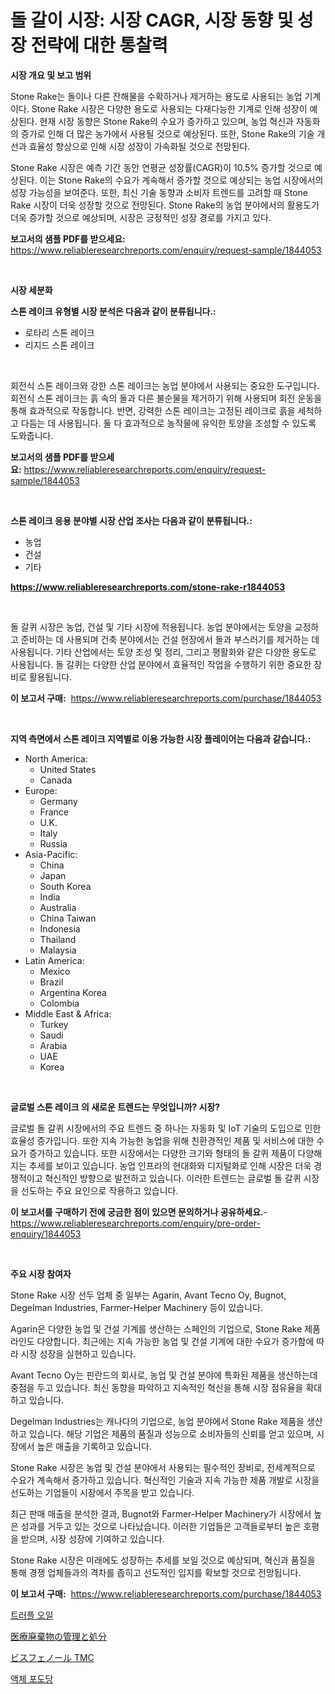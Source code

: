 <p><h1>돌 갈이 시장: 시장 CAGR, 시장 동향 및 성장 전략에 대한 통찰력</h1></p><p><strong>시장 개요 및 보고 범위</strong></p>
<p><p>Stone Rake는 돌이나 다른 잔해물을 수확하거나 제거하는 용도로 사용되는 농업 기계이다. Stone Rake 시장은 다양한 용도로 사용되는 다재다능한 기계로 인해 성장이 예상된다. 현재 시장 동향은 Stone Rake의 수요가 증가하고 있으며, 농업 혁신과 자동화의 증가로 인해 더 많은 농가에서 사용될 것으로 예상된다. 또한, Stone Rake의 기술 개선과 효율성 향상으로 인해 시장 성장이 가속화될 것으로 전망된다.</p><p>Stone Rake 시장은 예측 기간 동안 연평균 성장률(CAGR)이 10.5% 증가할 것으로 예상된다. 이는 Stone Rake의 수요가 계속해서 증가할 것으로 예상되는 농업 시장에서의 성장 가능성을 보여준다. 또한, 최신 기술 동향과 소비자 트렌드를 고려할 때 Stone Rake 시장이 더욱 성장할 것으로 전망된다. Stone Rake의 농업 분야에서의 활용도가 더욱 증가할 것으로 예상되며, 시장은 긍정적인 성장 경로를 가지고 있다.</p></p>
<p><strong>보고서의 샘플 PDF를 받으세요:</strong> <a href="https://www.reliableresearchreports.com/enquiry/request-sample/1844053">https://www.reliableresearchreports.com/enquiry/request-sample/1844053</a></p>
<p>&nbsp;</p>
<p><strong>시장 세분화</strong></p>
<p><strong>스톤 레이크 유형별 시장 분석은 다음과 같이 분류됩니다.:</strong></p>
<p><ul><li>로타리 스톤 레이크</li><li>리지드 스톤 레이크</li></ul></p>
<p>&nbsp;</p>
<p><p>회전식 스톤 레이크와 강한 스톤 레이크는 농업 분야에서 사용되는 중요한 도구입니다. 회전식 스톤 레이크는 흙 속의 돌과 다른 불순물을 제거하기 위해 사용되며 회전 운동을 통해 효과적으로 작동합니다. 반면, 강력한 스톤 레이크는 고정된 레이크로 흙을 세척하고 다듬는 데 사용됩니다. 둘 다 효과적으로 농작물에 유익한 토양을 조성할 수 있도록 도와줍니다.</p></p>
<p><strong>보고서의 샘플 PDF를 받으세요:</strong>&nbsp;<a href="https://www.reliableresearchreports.com/enquiry/request-sample/1844053">https://www.reliableresearchreports.com/enquiry/request-sample/1844053</a></p>
<p>&nbsp;</p>
<p><strong> 스톤 레이크 응용 분야별 시장 산업 조사는 다음과 같이 분류됩니다.:</strong></p>
<p><ul><li>농업</li><li>건설</li><li>기타</li></ul></p>
<p><strong><a href="https://www.reliableresearchreports.com/stone-rake-r1844053">https://www.reliableresearchreports.com/stone-rake-r1844053</a></strong></p>
<p>&nbsp;</p>
<p><p>돌 갈퀴 시장은 농업, 건설 및 기타 시장에 적용됩니다. 농업 분야에서는 토양을 교정하고 준비하는 데 사용되며 건축 분야에서는 건설 현장에서 돌과 부스러기를 제거하는 데 사용됩니다. 기타 산업에서는 토양 조성 및 정리, 그리고 평활화와 같은 다양한 용도로 사용됩니다. 돌 갈퀴는 다양한 산업 분야에서 효율적인 작업을 수행하기 위한 중요한 장비로 활용됩니다.</p></p>
<p><strong>이 보고서 구매:</strong>&nbsp; <a href="https://www.reliableresearchreports.com/purchase/1844053">https://www.reliableresearchreports.com/purchase/1844053</a></p>
<p>&nbsp;</p>
<p><strong>지역 측면에서 스톤 레이크 지역별로 이용 가능한 시장 플레이어는 다음과 같습니다.:</strong></p>
<p><ul>
    <li>
        North America:
        <ul>
            <li>United States</li>
            <li>Canada</li>
        </ul>
    </li>
    <li>
        Europe:
        <ul>
            <li>Germany</li>
            <li>France</li>
            <li>U.K.</li>
            <li>Italy</li>
            <li>Russia</li>
        </ul>
    </li>
    <li>
        Asia-Pacific:
        <ul>
            <li>China</li>
            <li>Japan</li>
            <li>South Korea</li>
            <li>India</li>
            <li>Australia</li>
            <li>China Taiwan</li>
            <li>Indonesia</li>
            <li>Thailand</li>
            <li>Malaysia</li>
        </ul>
    </li>
    <li>
        Latin America:
        <ul>
            <li>Mexico</li>
            <li>Brazil</li>
            <li>Argentina Korea</li>
            <li>Colombia</li>
        </ul>
    </li>
    <li>
        Middle East & Africa:
        <ul>
            <li>Turkey</li>
            <li>Saudi</li>
            <li>Arabia</li>
            <li>UAE</li>
            <li>Korea</li>
        </ul>
    </li>
    </ul></p>
<p>&nbsp;</p>
<p><strong>글로벌 스톤 레이크 의 새로운 트렌드는 무엇입니까? 시장?</strong></p>
<p><p>글로벌 돌 갈퀴 시장에서의 주요 트렌드 중 하나는 자동화 및 IoT 기술의 도입으로 인한 효율성 증가입니다. 또한 지속 가능한 농업을 위해 친환경적인 제품 및 서비스에 대한 수요가 증가하고 있습니다. 또한 시장에서는 다양한 크기와 형태의 돌 갈퀴 제품이 다양해지는 추세를 보이고 있습니다. 농업 인프라의 현대화와 디지털화로 인해 시장은 더욱 경쟁적이고 혁신적인 방향으로 발전하고 있습니다. 이러한 트렌드는 글로벌 돌 갈퀴 시장을 선도하는 주요 요인으로 작용하고 있습니다.</p></p>
<p><strong>이 보고서를 구매하기 전에 궁금한 점이 있으면 문의하거나 공유하세요.</strong>- <a href="https://www.reliableresearchreports.com/enquiry/pre-order-enquiry/1844053">https://www.reliableresearchreports.com/enquiry/pre-order-enquiry/1844053</a></p>
<p>&nbsp;</p>
<p><strong>주요 시장 참여자</strong></p>
<p><p>Stone Rake 시장 선두 업체 중 일부는 Agarin, Avant Tecno Oy, Bugnot, Degelman Industries, Farmer-Helper Machinery 등이 있습니다.</p><p>Agarin은 다양한 농업 및 건설 기계를 생산하는 스페인의 기업으로, Stone Rake 제품 라인도 다양합니다. 최근에는 지속 가능한 농업 및 건설 기계에 대한 수요가 증가함에 따라 시장 성장을 실현하고 있습니다.</p><p>Avant Tecno Oy는 핀란드의 회사로, 농업 및 건설 분야에 특화된 제품을 생산하는데 중점을 두고 있습니다. 최신 동향을 파악하고 지속적인 혁신을 통해 시장 점유율을 확대하고 있습니다.</p><p>Degelman Industries는 캐나다의 기업으로, 농업 분야에서 Stone Rake 제품을 생산하고 있습니다. 해당 기업은 제품의 품질과 성능으로 소비자들의 신뢰를 얻고 있으며, 시장에서 높은 매출을 기록하고 있습니다.</p><p>Stone Rake 시장은 농업 및 건설 분야에서 사용되는 필수적인 장비로, 전세계적으로 수요가 계속해서 증가하고 있습니다. 혁신적인 기술과 지속 가능한 제품 개발로 시장을 선도하는 기업들이 시장에서 주목을 받고 있습니다.</p><p>최근 판매 매출을 분석한 결과, Bugnot와 Farmer-Helper Machinery가 시장에서 높은 성과를 거두고 있는 것으로 나타났습니다. 이러한 기업들은 고객들로부터 높은 호평을 받으며, 시장 성장에 기여하고 있습니다. </p><p>Stone Rake 시장은 미래에도 성장하는 추세를 보일 것으로 예상되며, 혁신과 품질을 통해 경쟁 업체들과의 격차를 좁히고 선도적인 입지를 확보할 것으로 전망됩니다.</p></p>
<p><strong>이 보고서 구매:</strong>&nbsp;&nbsp;<a href="https://www.reliableresearchreports.com/purchase/1844053">https://www.reliableresearchreports.com/purchase/1844053</a></p>
<p><p><a href="https://medium.com/@agustinfeil/%ED%8A%B8%EB%9F%AC%ED%94%8C-%EC%98%A4%EC%9D%BC-%EC%8B%9C%EC%9E%A5-%EB%A9%94%ED%8A%B8%EB%A6%AD-%ED%95%B4%EB%8F%85-%EC%8B%9C%EC%9E%A5-%EC%A0%90%EC%9C%A0%EC%9C%A8-%ED%8A%B8%EB%A0%8C%EB%93%9C-%EB%B0%8F-%EC%84%B1%EC%9E%A5-%ED%8C%A8%ED%84%B4-ffad7e753a13">트러플 오일</a></p><p><a href="https://medium.com/@linabernier2023/%E5%8C%BB%E7%99%82%E5%BB%83%E6%A3%84%E7%89%A9%E3%81%AE%E7%AE%A1%E7%90%86%E3%81%A8%E5%87%A6%E7%90%86%E3%81%AE%E5%B8%82%E5%A0%B4%E3%82%B7%E3%82%A7%E3%82%A2%E3%81%AE%E9%80%B2%E5%8C%96-%E3%81%9D%E3%81%97%E3%81%A6%E5%B8%82%E5%A0%B4%E6%88%90%E9%95%B7%E3%83%88%E3%83%AC%E3%83%B3%E3%83%89-2024%E5%B9%B4-2031%E5%B9%B4-3483a0e642aa">医療廃棄物の管理と処分</a></p><p><a href="https://medium.com/@clairhane2018/%E3%83%93%E3%82%B9%E3%83%95%E3%82%A7%E3%83%8E%E3%83%BC%E3%83%ABtmc%E5%B8%82%E5%A0%B4%E3%81%AF%E5%B8%82%E5%A0%B4%E3%82%B7%E3%82%A7%E3%82%A2-%E5%B8%82%E5%A0%B4%E5%8B%95%E5%90%91-%E5%B8%82%E5%A0%B4%E6%88%90%E9%95%B7%E3%81%AB%E9%96%A2%E3%81%99%E3%82%8B%E6%83%85%E5%A0%B1%E3%82%92%E6%8F%90%E4%BE%9B%E3%81%97%E3%81%BE%E3%81%99-e6809d22e424">ビスフェノール TMC</a></p><p><a href="https://medium.com/@verniemorar2023/%EC%95%A1%EC%B2%B4-%ED%8F%AC%EB%8F%84%EB%8B%B9-%EC%8B%9C%EC%9E%A5-%EB%B6%84%EC%84%9D-%EB%B0%8F-2024%EB%85%84%EB%B6%80%ED%84%B0-2031%EB%85%84%EA%B9%8C%EC%A7%80-%EC%98%88%EC%83%81-%EA%B7%9C%EB%AA%A8%EC%97%90-%EB%8C%80%ED%95%9C-%EC%98%88%EC%B8%A1-013b77244edf">액체 포도당</a></p></p>